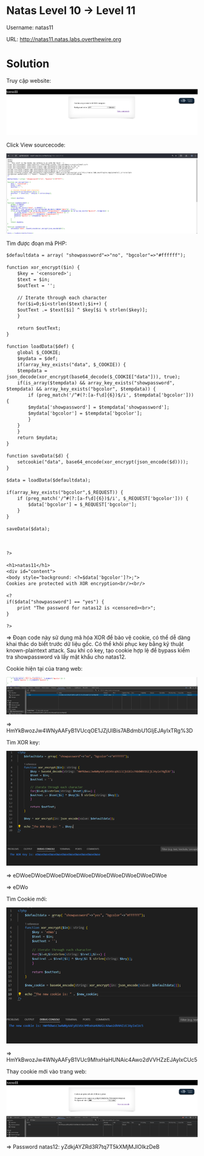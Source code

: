 # Natas Level 10 → Level 11

Username: natas11

URL: http://natas11.natas.labs.overthewire.org

# Solution

Truy cập website: 

![img](https://github.com/DucThinh47/OverTheWire/blob/main/Natas/images/image52.png?raw=true)

Click View sourcecode: 

![img](https://github.com/DucThinh47/OverTheWire/blob/main/Natas/images/image53.png?raw=true)

Tìm được đoạn mã PHP: 

    $defaultdata = array( "showpassword"=>"no", "bgcolor"=>"#ffffff");

    function xor_encrypt($in) {
        $key = '<censored>';
        $text = $in;
        $outText = '';

        // Iterate through each character
        for($i=0;$i<strlen($text);$i++) {
        $outText .= $text[$i] ^ $key[$i % strlen($key)];
        }

        return $outText;
    }

    function loadData($def) {
        global $_COOKIE;
        $mydata = $def;
        if(array_key_exists("data", $_COOKIE)) {
        $tempdata = json_decode(xor_encrypt(base64_decode($_COOKIE["data"])), true);
        if(is_array($tempdata) && array_key_exists("showpassword", $tempdata) && array_key_exists("bgcolor", $tempdata)) {
            if (preg_match('/^#(?:[a-f\d]{6})$/i', $tempdata['bgcolor'])) {
            $mydata['showpassword'] = $tempdata['showpassword'];
            $mydata['bgcolor'] = $tempdata['bgcolor'];
            }
        }
        }
        return $mydata;
    }

    function saveData($d) {
        setcookie("data", base64_encode(xor_encrypt(json_encode($d))));
    }

    $data = loadData($defaultdata);

    if(array_key_exists("bgcolor",$_REQUEST)) {
        if (preg_match('/^#(?:[a-f\d]{6})$/i', $_REQUEST['bgcolor'])) {
            $data['bgcolor'] = $_REQUEST['bgcolor'];
        }
    }

    saveData($data);



    ?>

    <h1>natas11</h1>
    <div id="content">
    <body style="background: <?=$data['bgcolor']?>;">
    Cookies are protected with XOR encryption<br/><br/>

    <?
    if($data["showpassword"] == "yes") {
        print "The password for natas12 is <censored><br>";
    }

    ?>

=> Đoạn code này sử dụng mã hóa XOR để bảo vệ cookie, có thể dễ dàng khai thác do biết trước dữ liệu gốc. Có thể khôi phục key bằng kỹ thuật known-plaintext attack. Sau khi có key, tạo cookie hợp lệ để bypass kiểm tra showpassword và lấy mật khẩu cho natas12.

Cookie hiện tại của trang web: 

![img](https://github.com/DucThinh47/OverTheWire/blob/main/Natas/images/image54.png?raw=true)

=> HmYkBwozJw4WNyAAFyB1VUcqOE1JZjUIBis7ABdmbU1GIjEJAyIxTRg%3D

Tìm XOR key: 

![img](https://github.com/DucThinh47/OverTheWire/blob/main/Natas/images/image55.png?raw=true)

=> eDWoeDWoeDWoeDWoeDWoeDWoeDWoeDWoeDWoeDWoe

=> eDWo

Tìm Cookie mới: 

![img](https://github.com/DucThinh47/OverTheWire/blob/main/Natas/images/image56.png?raw=true)

=> HmYkBwozJw4WNyAAFyB1VUc9MhxHaHUNAic4Awo2dVVHZzEJAyIxCUc5

Thay cookie mới vào trang web: 

![img](https://github.com/DucThinh47/OverTheWire/blob/main/Natas/images/image57.png?raw=true)

=> Password natas12: yZdkjAYZRd3R7tq7T5kXMjMJlOIkzDeB

